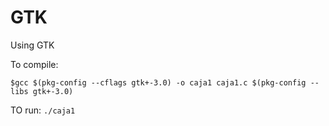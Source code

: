 # GTK
Using GTK 

To compile:

`$gcc $(pkg-config --cflags gtk+-3.0) -o caja1 caja1.c $(pkg-config --libs gtk+-3.0)`

TO run:
`./caja1`
